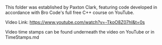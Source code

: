 This folder was established by Paxton Clark, featuring code developed in accordance with Bro Code's full free C++ course on YouTube.

Video Link: https://www.youtube.com/watch?v=-TkoO8Z07hI&t=0s

Video time stamps can be found underneath the video on YouTube or in TimeStamps.md
